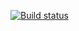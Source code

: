 [![Build status](https://ci.appveyor.com/api/projects/status/mi2rasm04et22j3f?svg=true)](https://ci.appveyor.com/project/DavidDolgov/aqa-code-rest)
